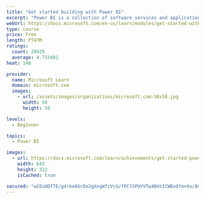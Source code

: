 ```yaml
---
title: "Get started building with Power BI"
excerpt: "Power BI is a collection of software services and applications that let you connect to all sorts of data sources and create compelling visuals and reports. You can benefit from receiving those reports, or you can share them with others inside or outside your organization. Learn the basics of Power BI, how its services and applications work together, and how they can be used to create or experience compelling visuals and analytics based on your data."
webUrl: https://docs.microsoft.com/en-us/learn/modules/get-started-with-power-bi/
type: course
price: Free
length: PT47M
ratings:
  count: 28929
  average: 4.755401
heat: 148

provider:
  name: Microsoft Learn
  domain: microsoft.com
  images:
    - url: /assets/images/organizations/microsoft.com-50x50.jpg
      width: 50
      height: 50

levels:
  - Beginner

topics:
  - Power BI

images:
  - url: https://docs.microsoft.com/learn/achievements/get-started-power-bi-social.png
    width: 643
    height: 322
    isCached: true

secured: "wCOiHDfTE/g4rke86rDo2gXngWfzVcG/fPCl5PUYVTw4BHtICWBxOfm+6v/8m1CFZuRCOyF71W/zX/bBJlPwZYStp2lez3OhQ3dSBVtfLy7D0VIRcMo3/BISgNN6OFhvnA51P5Ht3xtsJXFu03GKqnanlFnM+v1Q2R+dgIJQetYeN+paSCDhC9iF9utUmqt2LbYPGo8ZDwVTyM4l4VhsGLmDCWqvD2xv8tQJ/vG/45AbIB2dbGxYvjuRd9dHOlKm8Q6onTN7lUB4NsxM2XJuUzWtm4OreYDMYGd/0sNa9bXRzdaD5gPZtDz1QkE+Ih1l2TsUcbcJGTmz0YdGso2tDCsN6paXWblOtkw368kWBtfxAnblg5qyXekLIJlIj0cxNolZ6CnO5xiqWQ5qiFVhvHLMARmSTlUxStwfFCbREDhxwkiN5ZqPW7RuyQn/6KUw;WvsD1g2B9b2VW/Q9mmuvvA=="
---
```


